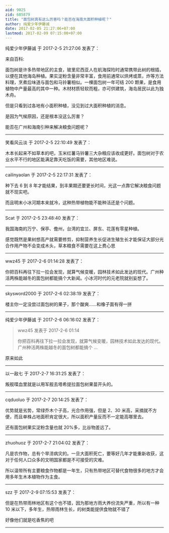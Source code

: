 ```yaml
---
aid: 9025
zid: 685879
title: "面包树真有这么厉害吗？能否在海南大面积种植呢？"
author: 纯爱少年伊藤诚
date: 2017-02-05 21:27:06+07:00
lastmod: 2017-02-09 07:15:00+07:00
---
```


纯爱少年伊藤诚 于 2017-2-5 21:27:06 发表了：

来自百科:

面包树是许多热带地区的主食，玻里尼西亚人在航海探险时通常携带此树的根插，以便在其他海岛种植。果实淀粉含量非常丰富，食用前通常以烘烤或蒸，炸等方法料理，烹煮后味道与面包和马铃薯相似。一棵面包树一年可结 200 颗果，是食用植物中产量最高的其中一种。木材材质轻软而粗，亦可供建筑，海岛居民以此为独木舟。

但是只看到过各地有小面积种植，没见到过大面积种植的消息。

是因为气候原因，还是根本没这么厉害？

能否在广州和海南引种来解决粮食问题呢？

---

笑看风云淡 于 2017-2-5 22:10:49 发表了：

木本长起来不如草本的吧，玉米红薯马铃薯三大杂粮应该收成更好。面包树对于农业水平不行的地区能满足靠天吃饭的需要，其他地区难说。

---

cailinyaolan 于 2017-2-5 22:17:31 发表了：

种下去 6 到 8 年才能结果，到丰果期还要更长时间，光这一点靠它解决粮食问题就不现实吧。

而且明末小冰河期本来就冷，这种热带植物能不能种活还是个问题。

---

Scat 于 2017-2-5 23:48:40 发表了：

我国海南的万宁、保亭、儋州，台湾的宜兰、屏东、花莲有零星种植。

感觉既然是果树想高产就需要修剪，抑制营养生长促进生殖生长才能保证大部分光合作用产物不会变成木头，草本粮食不需要在这上费心思

---

wwz45 于 2017-2-6 01:14:28 发表了：

你把百科再往下拉一拉会发现，就算气候变暖，园林技术如此发达的现代。广州种活两株能越冬的面包树都能搞个大新闻。小冰河时代的元老院就别妄想了。

---

skysword2000 于 2017-2-6 02:38:19 发表了：

楼主你一定没尝过面包树的果子，那个酸爽……和橡子面有得一拼

---

纯爱少年伊藤诚 于 2017-2-6 06:16:02 发表了：

> wwz45 发表于 2017-2-6 01:14
>
> 你把百科再往下拉一拉会发现，就算气候变暖，园林技术如此发达的现代。广州种活两株能越冬的面包树都能搞个 ...

原来如此

---

以一敌七 于 2017-2-7 16:31:25 发表了：

叛舰喋血里就是以用军舰去塔希提拉面包树果苗开头的。

---

cqduoluo 于 2017-2-7 20:14:25 发表了：

优势就是劣势，常绿乔木个子高，光合作用强，但是 2、30 米高，采摘就不方便，而且单株占地面积肯定很大，所以面积产量反而不一定能高哪里去。

还有面包树果实淀粉含量也就 20%多，比谷物差远了。

---

zhuohuoz 于 2017-2-7 21:04:02 发表了：

凡是农作物，总有个旱涝病灾的。一旦大面积死亡，要等好几年才能重新收获，这对于任何人口众多的文明国家都是不可接受的灾难。

所以温带所有主要粮食作物都是一年生，只有热带地区可替代食物很多的地方才会用多年生木本植物作为主食。

---

szz 于 2017-2-9 07:15:53 发表了：

但是在热带雨林地区有这个也不错，因为那地方雨大养份流失严重，所以有一种 10 米以下，多年生，热带雨林生长，的树类能提供食物就不错了

好像他们就是吃香焦的吧

---
